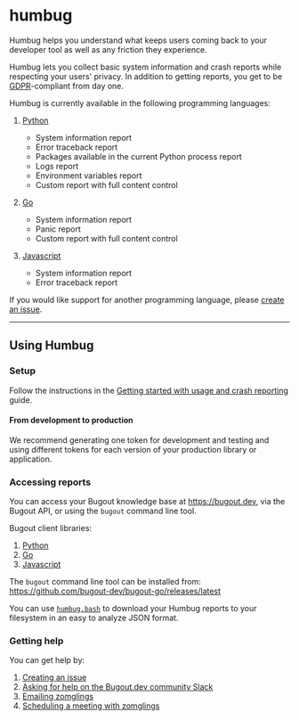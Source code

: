 # humbug

Humbug helps you understand what keeps users coming back to your developer tool as well as any
friction they experience.

Humbug lets you collect basic system information and crash reports while respecting your users'
privacy. In addition to getting reports, you get to be [GDPR](https://gdpr-info.eu/)-compliant from
day one.

Humbug is currently available in the following programming languages:

1. [Python](./python)

   - System information report
   - Error traceback report
   - Packages available in the current Python process report
   - Logs report
   - Environment variables report
   - Custom report with full content control

2. [Go](./go)

   - System information report
   - Panic report
   - Custom report with full content control

3. [Javascript](./javascript)

   - System information report
   - Error traceback report

If you would like support for another programming language, please [create an issue](https://github.com/bugout-dev/humbug/issues/new).

---

## Using Humbug

### Setup

Follow the instructions in the [Getting started with usage and crash reporting](https://bugout.dev/app/public/d550eb09-7c85-4fdc-b687-9f04b730f6e1/entries/07b21356-2e3f-4fa9-bd77-764fe903a640) guide.

#### From development to production

We recommend generating one token for development and testing and using different tokens for each
version of your production library or application.

### Accessing reports

You can access your Bugout knowledge base at https://bugout.dev, via the Bugout API, or using the
`bugout` command line tool.

Bugout client libraries:

1. [Python](https://pypi.org/project/bugout/)
2. [Go](https://github.com/bugout-dev/bugout-go)
3. [Javascript](https://github.com/bugout-dev/bugout-js)

The `bugout` command line tool can be installed from:
https://github.com/bugout-dev/bugout-go/releases/latest

You can use [`humbug.bash`](https://gist.github.com/zomglings/a82ea32e8533afe62278bb2056e95621)
to download your Humbug reports to your filesystem in an easy to analyze JSON format.

### Getting help

You can get help by:

1. [Creating an issue](https://github.com/bugout-dev/humbug/issues/new)
2. [Asking for help on the Bugout.dev community Slack](https://join.slack.com/t/bugout-dev/shared_invite/zt-fhepyt87-5XcJLy0iu702SO_hMFKNhQ)
3. [Emailing zomglings](mailto:neeraj@bugout.dev)
4. [Scheduling a meeting with zomglings](https://calendly.com/neeraj-simiotics/bugout-30)
